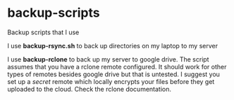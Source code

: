 # backup-scripts
Backup scripts that I use

I use **backup-rsync.sh** to back up directories on my laptop to my server

I use **backup-rclone** to back up my server to google drive. The script assumes that you have a rclone remote configured. It should work for other types of remotes besides google drive but that is untested. I suggest you set up a *secret* remote which locally encrypts your files before they get uploaded to the cloud. Check the rclone documentation.
